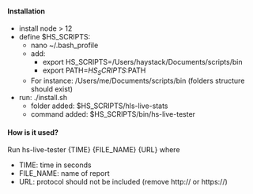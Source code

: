 
#### Installation
- install node > 12
- define $HS_SCRIPTS: 
    - nano ~/.bash_profile
    - add:
        - export HS_SCRIPTS=/Users/haystack/Documents/scripts/bin
        - export PATH=$HS_SCRIPTS:$PATH
    - For instance: /Users/me/Documents/scripts/bin (folders structure should exist)
- run: ./install.sh
    - folder added: $HS_SCRIPTS/hls-live-stats
    - command added: $HS_SCRIPTS/bin/hs-live-tester

#### How is it used?
Run 
hs-live-tester {TIME} {FILE_NAME} {URL}
where
- TIME: time in seconds
- FILE_NAME: name of report
- URL: protocol should not be included (remove http:// or https://)
